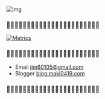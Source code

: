 ![img](https://github.com/jim60105/jim60105/raw/master/DSC07219.JPG)

### 🦜🦜🦜🦜🦜🦜🦜🦜🦜🦜🦜🦜🦜🦜🦜🦜🦜🦜🦜🦜🦜🦜🦜

[![Metrics](https://github.com/jim60105/jim60105/blob/master/metrics.svg)](https://github.com/jim60105)
### 🦜🦜🦜🦜🦜🦜🦜🦜🦜🦜🦜🦜🦜🦜🦜🦜🦜🦜🦜🦜🦜🦜🦜

* Email jim60105@gmail.com
* Blogger [blog.maki0419.com](https://blog.maki0419.com)
### 🦜🦜🦜🦜🦜🦜🦜🦜🦜🦜🦜🦜🦜🦜🦜🦜🦜🦜🦜🦜🦜🦜🦜
